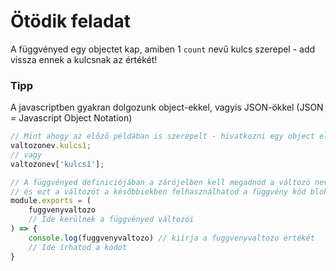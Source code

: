 # Ötödik feladat

A függvényed egy objectet kap, amiben 1 `count` nevű kulcs szerepel - add vissza ennek a kulcsnak az értékét!

### Tipp
A javascriptben gyakran dolgozunk object-ekkel, vagyis JSON-ökkel (JSON = Javascript Object Notation)
```javascript
// Mint ahogy az előző példában is szerepelt - hivatkozni egy object elemére 2 féle képpen lehet
valtozonev.kulcs1;
// vagy
valtozonev['kulcs1'];

// A függvényed definiciójában a zárójelben kell megadnod a változó nevét amit a függvény kap
// és ezt a változót a későbbiekben felhasználhatod a függvény kód blokkjában
module.exports = (
	fuggvenyvaltozo
	// Ide kerülnek a függvényed változói
) => {
	console.log(fuggvenyvaltozo) // kiírja a fuggvenyvaltozo értékét
	// Ide írhatod a kódot
}
```
